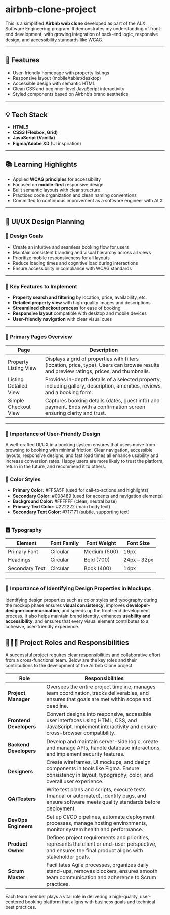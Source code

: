 # airbnb-clone-project

This is a simplified **Airbnb web clone** developed as part of the ALX Software Engineering program. It demonstrates my understanding of front-end development, with growing integration of back-end logic, responsive design, and accessibility standards like WCAG.

---

## 🚀 Features

- User-friendly homepage with property listings
- Responsive layout (mobile/tablet/desktop)
- Accessible design with semantic HTML
- Clean CSS and beginner-level JavaScript interactivity
- Styled components based on Airbnb’s brand aesthetics

---

## 💡 Tech Stack

- **HTML5**
- **CSS3 (Flexbox, Grid)**
- **JavaScript (Vanilla)**
- **Figma/Adobe XD** (UI inspiration)

---

## 📚 Learning Highlights

- Applied **WCAG principles** for accessibility
- Focused on **mobile-first** responsive design
- Built semantic layouts with clear structure
- Practiced code organization and clean naming conventions
- Committed to continuous improvement as a software engineer with ALX

---
## 🎨 UI/UX Design Planning

### 📌 Design Goals

- Create an intuitive and seamless booking flow for users
- Maintain consistent branding and visual hierarchy across all views
- Prioritize mobile responsiveness for all layouts
- Reduce loading times and cognitive load during interactions
- Ensure accessibility in compliance with WCAG standards

---

### 🌟 Key Features to Implement

- **Property search and filtering** by location, price, availability, etc.
- **Detailed property view** with high-quality images and descriptions
- **Streamlined checkout process** for ease of booking
- **Responsive layout** compatible with desktop and mobile devices
- **User-friendly navigation** with clear visual cues

---

### 📄 Primary Pages Overview

| **Page**                 | **Description**                                                                                                                                     |
|--------------------------|-----------------------------------------------------------------------------------------------------------------------------------------------------|
| Property Listing View    | Displays a grid of properties with filters (location, price, type). Users can browse results and preview ratings, prices, and thumbnails.         |
| Listing Detailed View    | Provides in-depth details of a selected property, including gallery, description, amenities, reviews, and a booking form.                         |
| Simple Checkout View     | Captures booking details (dates, guest info) and payment. Ends with a confirmation screen ensuring clarity and trust.                             |

---

### 🤝 Importance of User-Friendly Design

A well-crafted UI/UX in a booking system ensures that users move from browsing to booking with minimal friction. Clear navigation, accessible layouts, responsive designs, and fast load times all enhance usability and increase conversion rates. Happy users are more likely to trust the platform, return in the future, and recommend it to others.

### 🎨 Color Styles

- **Primary Color:** #FF5A5F (used for call-to-actions and highlights)
- **Secondary Color:** #008489 (used for accents and navigation elements)
- **Background Color:** #FFFFFF (clean, neutral base)
- **Primary Text Color:** #222222 (main body text)
- **Secondary Text Color:** #717171 (subtle, supporting text)

---

### 🅰️ Typography

| **Element**       | **Font Family** | **Font Weight** | **Font Size**   |
|------------------|------------------|------------------|------------------|
| Primary Font     | Circular         | Medium (500)     | 16px             |
| Headings         | Circular         | Bold (700)       | 24px – 32px      |
| Secondary Text   | Circular         | Book (400)       | 14px             |

---

### 🧠 Importance of Identifying Design Properties in Mockups

Identifying design properties such as color styles and typography during the mockup phase ensures **visual consistency**, improves **developer-designer communication**, and speeds up the front-end development process. It also helps maintain brand identity, enhances **usability and accessibility**, and ensures that every visual element contributes to a cohesive, user-friendly experience.

## 🧑🏽‍💼 Project Roles and Responsibilities

A successful project requires clear responsibilities and collaborative effort from a cross-functional team. Below are the key roles and their contributions to the development of the Airbnb Clone project:

| **Role**               | **Responsibilities**                                                                                                                                       |
|------------------------|------------------------------------------------------------------------------------------------------------------------------------------------------------|
| **Project Manager**    | Oversees the entire project timeline, manages team coordination, tracks deliverables, and ensures that goals are met within scope and deadline.             |
| **Frontend Developers**| Convert designs into responsive, accessible user interfaces using HTML, CSS, and JavaScript. Implement interactivity and ensure cross-browser compatibility. |
| **Backend Developers** | Develop and maintain server-side logic, create and manage APIs, handle database interactions, and implement security features.                             |
| **Designers**          | Create wireframes, UI mockups, and design components in tools like Figma. Ensure consistency in layout, typography, color, and overall user experience.     |
| **QA/Testers**         | Write test plans and scripts, execute tests (manual or automated), identify bugs, and ensure software meets quality standards before deployment.             |
| **DevOps Engineers**   | Set up CI/CD pipelines, automate deployment processes, manage hosting environments, monitor system health and performance.                                 |
| **Product Owner**      | Defines project requirements and priorities, represents the client or end-user perspective, and ensures the final product aligns with stakeholder goals.    |
| **Scrum Master**       | Facilitates Agile processes, organizes daily stand-ups, removes blockers, ensures smooth team communication and adherence to Scrum practices.               |

Each team member plays a vital role in delivering a high-quality, user-centered booking platform that aligns with business goals and technical best practices.




